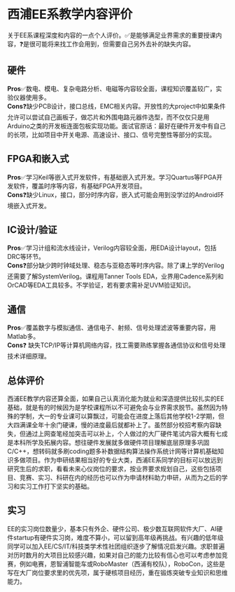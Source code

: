# 西浦EE系教学内容评价
关于EE系课程深度和内容的一点个人评价。✅是能够满足业界需求的重要授课内容，❓是很可能将来找工作会用到，但需要自己另外去补的缺失内容。  

## 硬件
**Pros**✅数电、模电、复杂电路分析、电磁等内容较全面，课程知识覆盖较广，实验仪器使用多。  
**Cons**❓缺少PCB设计，接口总线，EMC相关内容。开放性的大project中如果条件允许可以尝试自己画板子，做芯片和外围电路元器件选型，而不仅仅只是用Arduino之类的开发板连面包板实现功能。面试官原话：最好在硬件开发中有自己的长项，比如项目中开关电源、高速设计、接口、信号完整性等部分的实现。

## FPGA和嵌入式
**Pros**✅学习Keil等嵌入式开发软件，有基础嵌入式开发。学习Quartus等FPGA开发软件，覆盖时序等内容，有基础FPGA开发项目。  
**Cons**❓缺少Linux，接口，部分时序内容，嵌入式可能会用到没学过的Android环境嵌入式开发。

## IC设计/验证
**Pros**✅学习计组和流水线设计，Verilog内容较全面，用EDA设计layout，包括DRC等环节。  
**Cons**❓部分缺少跨时钟域处理、稳态与亚稳态等时序内容。除了课上学的Verilog还需要了解SystemVerilog。课程用Tanner Tools EDA，业界用Cadence系列和OrCAD等EDA工具较多。不学验证，若有要求需补足UVM验证知识。

## 通信
**Pros**✅覆盖数字与模拟通信、通信电子、射频、信号处理滤波等重要内容，用Matlab多。  
**Cons**❓ 缺失TCP/IP等计算机网络内容，找工需要熟练掌握各通信协议和信号处理技术详细原理。

## 总体评价
西浦EE教学内容还算全面，如果自己认真消化能为就业和深造提供比较扎实的EE基础，就是有的时候因为是学校课程所以不可避免会与业界需求脱节。虽然因为特殊的学制，大一的专业课可以算飘过，可能会在进度上落后其他学校1-2学期，但大四满课全年十余门硬课，慢的进度最后就都补上了。虽然部分校招考察内容缺失，但通过上网查笔经加突击可以补上，个人做过的大厂硬件笔试内容大概有七成是本科所学及拓展内容。想往硬件发展就多做硬件项目理解底层原理多巩固C/C++，想转码就多刷coding题多补数据结构算法操作系统计网等计算机基础知识多做项目。作为申研结果相当好的专业大类，西浦EE系同学的目标可以放远到研究生后的求职，看看未来心仪岗位的要求，按业界要求规划自己，这些包括项目、竞赛、实习、科研在内的经历也可以作为申请材料助力申研，从而为之后的学习和实习工作打下坚实的基础。

## 实习
EE的实习岗位数量少，基本只有外企、硬件公司、极少数互联网软件大厂、AI硬件startup有硬件实习岗，难度不算小，可以留到高年级再挑战。有兴趣的低年级同学可以加入EE/CS/IT/科技类学术性社团组织逐步了解情况启发兴趣。求职普遍对历时数月的大项目比较感兴趣，如果对自己的能力比较有信心也可以考虑参加竞赛，例如电赛，恩智浦智能车或RoboMaster（西浦有校队），RoboCon，这些是写在大厂岗位要求里的优先项，属于硬核项目经历，重在锻炼突破专业知识和思维能力。
